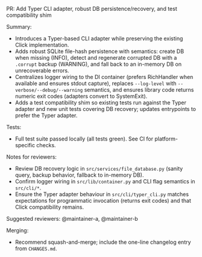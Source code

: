 PR: Add Typer CLI adapter, robust DB persistence/recovery, and test compatibility shim

Summary:
- Introduces a Typer-based CLI adapter while preserving the existing Click implementation.
- Adds robust SQLite file-hash persistence with semantics: create DB when missing (INFO), detect and regenerate corrupted DB with a `.corrupt` backup (WARNING), and fall back to an in-memory DB on unrecoverable errors.
- Centralizes logger wiring to the DI container (prefers RichHandler when available and ensures stdout capture), replaces `--log-level` with `--verbose/--debug/--warning` semantics, and ensures library code returns numeric exit codes (adapters convert to SystemExit).
- Adds a test compatibility shim so existing tests run against the Typer adapter and new unit tests covering DB recovery; updates entrypoints to prefer the Typer adapter.

Tests:
- Full test suite passed locally (all tests green). See CI for platform-specific checks.

Notes for reviewers:
- Review DB recovery logic in `src/services/file_database.py` (sanity query, backup behavior, fallback to in-memory DB).
- Confirm logger wiring in `src/lib/container.py` and CLI flag semantics in `src/cli/*`.
- Ensure the Typer adapter behaviour in `src/cli/typer_cli.py` matches expectations for programmatic invocation (returns exit codes) and that Click compatibility remains.

Suggested reviewers: @maintainer-a, @maintainer-b

Merging:
- Recommend squash-and-merge; include the one-line changelog entry from `CHANGES.md`.
